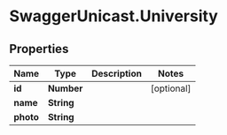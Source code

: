 # SwaggerUnicast.University

## Properties

Name | Type | Description | Notes
------------ | ------------- | ------------- | -------------
**id** | **Number** |  | [optional] 
**name** | **String** |  | 
**photo** | **String** |  | 


